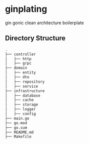 # ginplating

gin gonic clean architecture boilerplate

## Directory Structure

```bash
.
├── controller
│   ├── http
│   ├── grpc
├── domain
│   ├── entity
│   ├── dto
│   ├── repository
│   ├── service
├── infrastructure
│   ├── database
│   ├── cache
│   ├── storage
│   ├── logger
│   ├── config
├── main.go
├── go.mod
├── go.sum
├── README.md
├── Makefile


```
